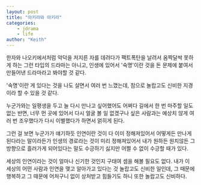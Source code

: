 ```yaml
---
layout: post
title: "아키라와 아키라"
categories:
    - jdrama
    - life
author: "Keith"
---
```


한자와 나오키에서처럼 악덕을 저지른 자를 데려다가 팩트폭탄을 날려서 옴짝달싹 못하게 하는 그런 타입의 드라마는 아니고, 인생에 있어서 '숙명'이란 것을 돈 문제에 붙여서 만들어낸 드라마라고 봐야할 것 같다.

'숙명'이란 게 있다는 것을 나도 살면서 여러 번 느꼈는데, 참으로 놀랍고도 신비한 지경이라 할 수 있을 것 같다. 

누군가와는 일평생을 두고 늘 다시 만나고 싶어했어도 어쩌다 길에서 한 번 마주할 일도 없는 반면, 너무 먼 곳에 있어서 다시 얼굴 볼 일 없겠구나 싶은 사람과는 예상치 않게 여러 번 조우했다가 다시 이별했다가 하면서 얽히게 된다. 

그런 걸 보면 누군가가 얘기하듯 인연이란 것이 다 이미 정해져있어서 어떻게든 만나게 된다라는 말이라든가 인생의 경로라는 것이 미리 정해져있어서 내가 원하든 원치않든 그 방향으로 흘러가게 되어있다는 말도 수긍하기 싫지만 어쩔 수 없이 수긍할 때가 있다.

세상의 인연이라는 것이 얼마나 신기한 것인지 구태여 셈을 해볼 필요도 없다. 내가 이 세상의 어떤 사람과 인연을 맺고 알아가고 있다는 것 놀랍고도 신비한 일인데, 그 때문에 행복하고 그 때문에 어처구니 없이 상처받고 힘들기도 하니 또한 놀랍고도 신비하다. 
